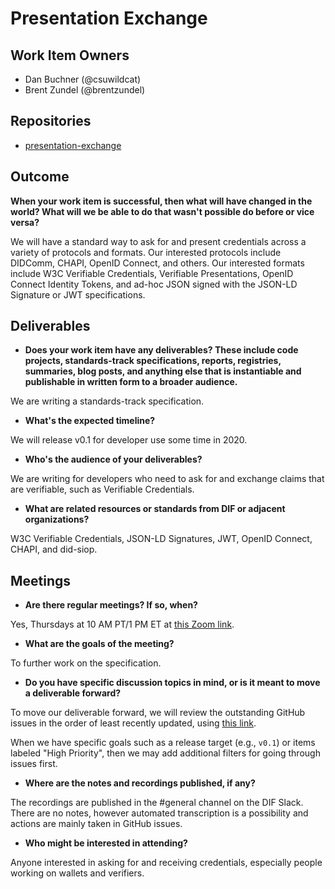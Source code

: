 # Presentation Exchange

## Work Item Owners
- Dan Buchner (@csuwildcat)
- Brent Zundel (@brentzundel)

## Repositories
- [presentation-exchange](https://github.com/decentralized-identity/presentation-exchange/)

## Outcome
**When your work item is successful, then what will have changed in the world? What
will we be able to do that wasn't possible do before or vice versa?**

We will have a standard way to ask for and present credentials across a variety
of protocols and formats. Our interested protocols include DIDComm, CHAPI,
OpenID Connect, and others. Our interested formats include W3C Verifiable
Credentials, Verifiable Presentations, OpenID Connect Identity Tokens, and
ad-hoc JSON signed with the JSON-LD Signature or JWT specifications.


## Deliverables
- **Does your work item have any deliverables? These include code projects,
  standards-track specifications, reports, registries, summaries, blog posts,
  and anything else that is instantiable and publishable in written form to a
  broader audience.**

We are writing a standards-track specification.

- **What's the expected timeline?**

We will release v0.1 for developer use some time in 2020.

- **Who's the audience of your deliverables?**

We are writing for developers who need to ask for and exchange claims that are
verifiable, such as Verifiable Credentials.

- **What are related resources or standards from DIF or adjacent
  organizations?**

W3C Verifiable Credentials, JSON-LD Signatures, JWT, OpenID Connect, CHAPI, and
did-siop.

## Meetings
- **Are there regular meetings? If so, when?**

Yes, Thursdays at 10 AM PT/1 PM ET at [this Zoom link](https://us02web.zoom.us/j/81365508259?pwd=MVlIanQydUYycG1rTlVkZHBDRERtZz09).

- **What are the goals of the meeting?**

To further work on the specification.

- **Do you have specific discussion topics in mind, or is it meant to move a
  deliverable forward?**

To move our deliverable forward, we will review the outstanding GitHub issues in the order of least recently updated, using [this link](https://github.com/decentralized-identity/presentation-exchange/issues?q=is%3Aissue+is%3Aopen+sort%3Aupdated-asc).

When we have specific goals such as a release target (e.g., `v0.1`) or items
labeled "High Priority", then we may add additional filters for going through
issues first.

- **Where are the notes and recordings published, if any?**

The recordings are published in the #general channel on the DIF Slack. There
are no notes, however automated transcription is a possibility and actions are
mainly taken in GitHub issues.

- **Who might be interested in attending?**

Anyone interested in asking for and receiving credentials, especially people
working on wallets and verifiers.
